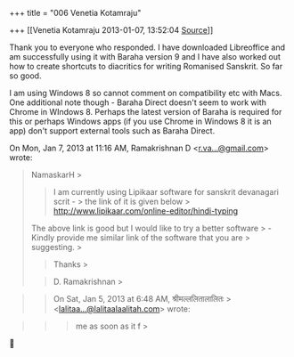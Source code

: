 +++
title = "006 Venetia Kotamraju"

+++
[[Venetia Kotamraju	2013-01-07, 13:52:04 [Source](https://groups.google.com/g/samskrita/c/JFqeaNB0_QY)]]



Thank you to everyone who responded. I have downloaded Libreoffice and am successfully using it with Baraha version 9 and I have also worked out how to create shortcuts to diacritics for writing Romanised Sanskrit. So far so good.

  

I am using Windows 8 so cannot comment on compatibility etc with Macs.
One additional note though - Baraha Direct doesn't seem to work with Chrome in WIndows 8. Perhaps the latest version of Baraha is required for this or perhaps Windows apps (if you use Chrome in Windows 8 it is an app) don't support external tools such as Baraha Direct.   
  

On Mon, Jan 7, 2013 at 11:16 AM, Ramakrishnan D \<[r.va...@gmail.com]()\> wrote:  

> NamaskarH >
> 
> >   
> > 
> > 
> > I am currently using Lipikaar software for sanskrit devanagari scrit - > the link of it is given below > <http://www.lipikaar.com/online-editor/hindi-typing>  
>   
> The above link is good but I would like to try a better software > -Kindly provide me similar link of the software that you are > suggesting. >
> 
> > 
> > Thanks >
> 
> > 
> > D. Ramakrishnan >
> 
> > 
> >   
> > 
> > 
> > 

> 
> > 
> > 
> > On Sat, Jan 5, 2013 at 6:48 AM, श्रीमल्ललितालालितः > \<[lalitaa...@lalitaalaalitah.com]()\> wrote:  
> > 
> > 
> > 

> 
> > 
> > > me as soon as it f >
> 
> >   
> > 



